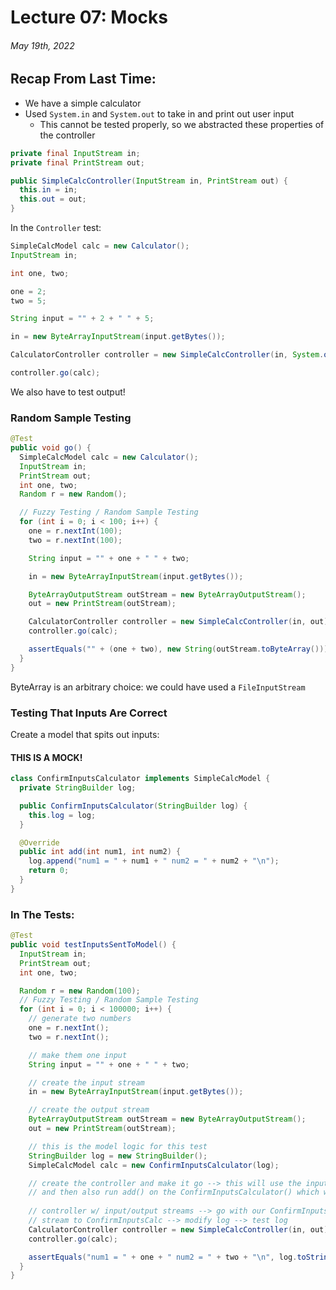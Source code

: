 # Lecture 07: Mocks
###### May 19th, 2022

## Recap From Last Time:
- We have a simple calculator
- Used `System.in` and `System.out` to take in and print out user input
  - This cannot be tested properly, so we abstracted these properties of the controller

```java
private final InputStream in;
private final PrintStream out;

public SimpleCalcController(InputStream in, PrintStream out) {
  this.in = in;
  this.out = out;
}
```

In the `Controller` test:

```java
SimpleCalcModel calc = new Calculator();
InputStream in;

int one, two;

one = 2;
two = 5;

String input = "" + 2 + " " + 5;

in = new ByteArrayInputStream(input.getBytes());

CalculatorController controller = new SimpleCalcController(in, System.out);

controller.go(calc);
```

We also have to test output!

### Random Sample Testing

```java
@Test
public void go() {
  SimpleCalcModel calc = new Calculator();
  InputStream in;
  PrintStream out;
  int one, two;
  Random r = new Random();

  // Fuzzy Testing / Random Sample Testing
  for (int i = 0; i < 100; i++) {
    one = r.nextInt(100);
    two = r.nextInt(100);

    String input = "" + one + " " + two;

    in = new ByteArrayInputStream(input.getBytes());

    ByteArrayOutputStream outStream = new ByteArrayOutputStream();
    out = new PrintStream(outStream);

    CalculatorController controller = new SimpleCalcController(in, out);
    controller.go(calc);

    assertEquals("" + (one + two), new String(outStream.toByteArray()));
  }
}
```

ByteArray is an arbitrary choice: we could have used a `FileInputStream`

### Testing That Inputs Are Correct

Create a model that spits out inputs:

#### THIS IS A MOCK!
```java
class ConfirmInputsCalculator implements SimpleCalcModel {
  private StringBuilder log;

  public ConfirmInputsCalculator(StringBuilder log) {
    this.log = log;
  }

  @Override
  public int add(int num1, int num2) {
    log.append("num1 = " + num1 + " num2 = " + num2 + "\n");
    return 0;
  }
}
```

### In The Tests:

```java
@Test
public void testInputsSentToModel() {
  InputStream in;
  PrintStream out;
  int one, two;

  Random r = new Random(100);
  // Fuzzy Testing / Random Sample Testing
  for (int i = 0; i < 100000; i++) {
    // generate two numbers
    one = r.nextInt();
    two = r.nextInt();

    // make them one input
    String input = "" + one + " " + two;

    // create the input stream
    in = new ByteArrayInputStream(input.getBytes());

    // create the output stream
    ByteArrayOutputStream outStream = new ByteArrayOutputStream();
    out = new PrintStream(outStream);

    // this is the model logic for this test
    StringBuilder log = new StringBuilder();
    SimpleCalcModel calc = new ConfirmInputsCalculator(log);

    // create the controller and make it go --> this will use the input/output streams for input 
    // and then also run add() on the ConfirmInputsCalculator() which will write to our log
    
    // controller w/ input/output streams --> go with our ConfirmInputsCalc --> feed input 
    // stream to ConfirmInputsCalc --> modify log --> test log
    CalculatorController controller = new SimpleCalcController(in, out);
    controller.go(calc);

    assertEquals("num1 = " + one + " num2 = " + two + "\n", log.toString());
  }
}
```